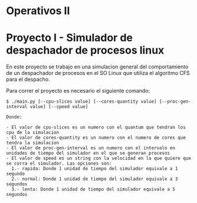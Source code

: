 # Operativos II

# Proyecto I - Simulador de despachador de procesos linux

En este proyecto se trabajo en una simulacion general del comportamiento de un despachador de procesos
en el SO Linux que utiliza el algoritmo CFS para el despacho.

Para correr el proyecto es necesario el siguiente comando:

    $ ./main.py [--cpu-slices value] [--cores-quantity value] [--proc-gen-interval value] [--speed value]

    Donde:

    - El valor de cpu-slices es un numero con el quantum que tendran los cpu de la simulacion
    - El valor de cores-quantity es un numero con el numero de cores que tendra la simulacion
    - El valor de proc-gen-interval es un numero con el intervalo en unidades de tiempo del simulador en el que se generan procesos
    - El valor de speed es un string con la velocidad en la que quiere que se corra el simulador. Las opciones son:
      1.- rapida: Donde 1 unidad de tiempo del simulador equivale a 1 segundo
      2.- normal: Donde 1 unidad de tiempo del simulador equivale a 3 segundos
      3.- lenta: Donde 1 unidad de tiempo del simulador equivale a 5 segundos